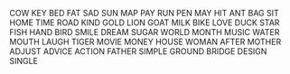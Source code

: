 COW
KEY
BED
FAT
SAD
SUN
MAP
PAY
RUN
PEN
MAY
HIT
ANT
BAG
SIT
HOME
TIME
ROAD
KIND
GOLD
LION
GOAT
MILK
BIKE
LOVE
DUCK
STAR
FISH
HAND
BIRD
SMILE
DREAM
SUGAR
WORLD
MONTH
MUSIC
WATER
MOUTH
LAUGH
TIGER
MOVIE
MONEY
HOUSE
WOMAN
AFTER
MOTHER
ADJUST
ADVICE
ACTION
FATHER
SIMPLE
GROUND
BRIDGE
DESIGN
SINGLE
